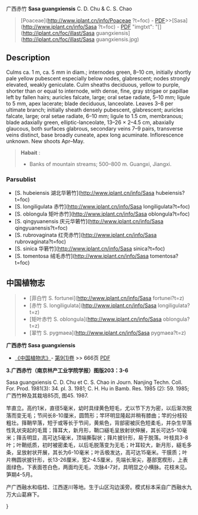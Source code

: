 广西赤竹 **Sasa guangxiensis** C. D. Chu & C. S. Chao

> [Poaceae](http://www.iplant.cn/info/Poaceae ?t=foc) - [PDF](http://iplant.cn/foc/pdf/Poaceae.pdf)>>[Sasa](http://www.iplant.cn/info/Sasa ?t=foc) - [PDF](http://www.iplant.cn/foc/pdf/Sasa.pdf)
  "imgtxt": "[](http://iplant.cn/foc/illast/Sasa guangxiensis](http://iplant.cn/foc/illast/Sasa guangxiensis.jpg)

## Description

Culms ca. 1 m, ca. 5 mm in diam.; internodes green, 8–10 cm, initially shortly pale yellow pubescent especially below nodes, glabrescent; nodes strongly elevated, weakly geniculate. Culm sheaths deciduous, yellow to purple, shorter than or equal to internode, with dense, fine, gray strigae or papillae left by fallen hairs; auricles falcate, large; oral setae radiate, 5–10 mm; ligule to 5 mm, apex lacerate; blade deciduous, lanceolate. Leaves 3–8 per ultimate branch; initially sheath densely pubescent, glabrescent; auricles falcate, large; oral setae radiate, 6–10 mm; ligule to 1.5 cm, membranous; blade adaxially green, elliptic-lanceolate, 13–26 × 2–4.5 cm, abaxially glaucous, both surfaces glabrous, secondary veins 7–9 pairs, transverse veins distinct, base broadly cuneate, apex long acuminate. Inflorescence unknown. New shoots Apr–May.

> **Habait** : 
>* Banks of mountain streams; 500–800 m. Guangxi, Jiangxi.

### Parsublist

* [S.  hubeiensis  湖北华箬竹](http://www.iplant.cn/info/Sasa hubeiensis?t=foc)
* [S.  longiligulata  赤竹](http://www.iplant.cn/info/Sasa longiligulata?t=foc)
* [S.  oblongula  矩叶赤竹](http://www.iplant.cn/info/Sasa oblongula?t=foc)
* [S.  qingyuanensis  庆元华箬竹](http://www.iplant.cn/info/Sasa qingyuanensis?t=foc)
* [S.  rubrovaginata  红壳赤竹](http://www.iplant.cn/info/Sasa rubrovaginata?t=foc)
* [S.  sinica  华箬竹](http://www.iplant.cn/info/Sasa sinica?t=foc)
* [S.  tomentosa  绒毛赤竹](http://www.iplant.cn/info/Sasa tomentosa?t=foc)

## 中国植物志

> * [菲白竹  S.  fortunei](http://www.iplant.cn/info/Sasa fortunei?t=z)
> * [赤竹  S.  longiligulata](http://www.iplant.cn/info/Sasa longiligulata?t=z)
> * [矩叶赤竹  S.  oblongula](http://www.iplant.cn/info/Sasa oblongula?t=z)
> * [翠竹  S.  pygmaea](http://www.iplant.cn/info/Sasa pygmaea?t=z)

**广西赤竹 Sasa guangxiensis**

* [《中国植物志》](http://www.iplant.cn/frps)- [第9(1)卷](http://www.iplant.cn/frps/vol/9(1)) >> 666页 [PDF](http://www.iplant.cn/frps/pdf/9(1)/666.pdf)

**3.广西赤竹（南京林产工业学院学报）图版203：3-6**

Sasa guangxiensis C. D. Chu et C. S. Chao in Journ. Nanjing Techn. Coll. For. Prod. 1981(3): 34. pl. 3. 1981; C. H. Hu in Bamb. Res. 1985 (2): 59. 1985; 广西竹种及其栽培85页, 图45. 1987.

竿直立。高约1米，直径5毫米，幼时具绿黄色短毛，尤以节下方为密，以后渐次脱落而变无毛；节间长8-10厘米，圆筒形；竿环明显隆起并稍有膝曲；竿的分枝较粗壮。箨鞘早落，短于或等长于节间，黄紫色，背部密被灰色短柔毛，并杂生早落性乳状突起的毛茸；箨耳大，新月形，鞘口繸毛呈放射状伸展，其长可达5-10毫米；箨舌明显，高可达5毫米，顶端撕裂状；箨片披针形，易于脱落。叶枝具3-8叶；叶鞘纸质，初时被密柔毛，以后毛脱落变为无毛；叶耳较大，新月形，繸毛多条，呈放射状开展，其长为6-10毫米；叶舌极发达，高可达15毫米。干膜质；叶片椭圆状披针形，长13-26厘米，宽2-4.5厘米，先端长渐尖，基部宽楔形，上表面绿色，下表面苍白色，两面均无毛，次脉4-7对，具明显之小横脉。花枝未见。笋期4-5月。

产广西融水和临桂、江西遂川等地。生于山区沟边溪旁。模式标本采自广西融水九万大山葛麻下。

}